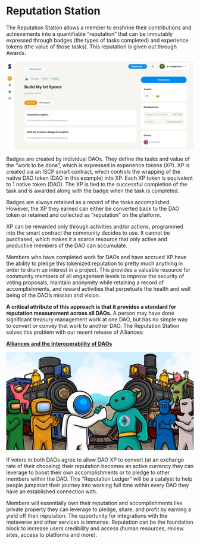 # Reputation Station

The Reputation Station allows a member to enshrine their contributions and achievements into a quantifiable “reputation” that can be immutably expressed through badges (the types of tasks completed) and experience tokens (the value of those tasks). This reputation is given out through Awards.

![](<../../.gitbook/assets/image (9).png>)

Badges are created by individual DAOs. They define the tasks and value of the “work to be done”, which is expressed in experience tokens (XP). XP is created via an ISCP smart contract, which controls the wrapping of the native DAO token (DAO in this example) into XP. Each XP token is equivalent to 1 native token (DAO). The XP is tied to the successful completion of the task and is awarded along with the badge when the task is completed.

Badges are always retained as a record of the tasks accomplished. However, the XP they earned can either be converted back to the DAO token or retained and collected as “reputation” on the platform.

XP can be rewarded only through activities and/or actions, programmed into the smart contract the community decides to use. It cannot be purchased, which makes it a scarce resource that only active and productive members of the DAO can accumulate.

Members who have completed work for DAOs and have accrued XP have the ability to pledge this tokenized reputation to pretty much anything in order to drum up interest in a project. This provides a valuable resource for community members of all engagement levels to improve the security of voting proposals, maintain anonymity while retaining a record of accomplishments, and reward activities that perpetuate the health and well being of the DAO’s mission and vision.

**A critical attribute of this approach is that it provides a standard for reputation measurement across all DAOs.** A person may have done significant treasury management work at one DAO, but has no simple way to convert or convey that work to another DAO. The Reputation Station solves this problem with our recent release of Alliances:

****[**Alliances and the Interoperability of DAOs**](https://soonlabs.medium.com/alliances-and-the-interoperability-of-daos-73c7c010b037)****

![](<../../.gitbook/assets/image (27) (1) (1) (1) (1).png>)

If voters in both DAOs agree to allow DAO XP to convert (at an exchange rate of their choosing) their reputation becomes an active currency they can leverage to boost their own accomplishments or to pledge to other members within the DAO. This “Reputation Ledger” will be a catalyst to help people jumpstart their journey into working full time within every DAO they have an established connection with.

Members will essentially own their reputation and accomplishments like private property they can leverage to pledge, share, and profit by earning a yield off their reputation. The opportunity for integrations with the metaverse and other services is immense. Reputation can be the foundation block to increase users credibility and access (human resources, review sites, access to platforms and more).
